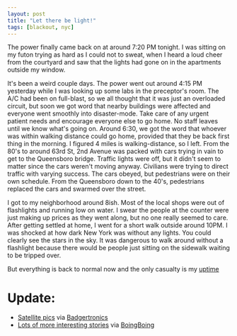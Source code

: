 ```yaml
---
layout: post
title: "Let there be light!"
tags: [blackout, nyc]
---
```


The power finally came back on at around 7:20 PM tonight. I was sitting on my futon trying as hard as I could not to sweat, when I heard a loud cheer from the courtyard and saw that the lights had gone on in the apartments outside my window. 

It's been a weird couple days. The power went out around 4:15 PM yesterday while I was looking up some labs in the preceptor's room. The A/C had been on full-blast, so we all thought that it was just an overloaded circuit, but soon we got word that nearby buildings were affected and everyone went smoothly into disaster-mode. Take care of any urgent patient needs and encourage everyone else to go home. No staff leaves until we know what's going on. Around 6:30, we got the word that whoever was within walking distance could go home, provided that they be back first thing in the morning. I figured 4 miles is walking-distance, so I left. From the 80's to around 63rd St, 2nd Avenue was packed with cars trying in vain to get to the Queensboro bridge. Traffic lights were off, but it didn't seem to matter since the cars weren't moving anyway. Civilians were trying to direct traffic with varying success. The cars obeyed, but pedestrians were on their own schedule. From the Queensboro down to the 40's, pedestrians replaced the cars and swarmed over the street.

I got to my neighborhood around 8ish. Most of the local shops were out of flashlights and running low on water. I swear the people at the counter were just making up prices as they went along, but no one really seemed to care. After getting settled at home, I went for a short walk outside around 10PM. I was shocked at how dark New York was without any lights. You could clearly see the stars in the sky. It was dangerous to walk around without a flashlight because there would be people just sitting on the sidewalk waiting to be tripped over.

But everything is back to normal now and the only casualty is my [uptime](http://en.wikipedia.org/wiki/Uptime)

Update:
=======

- [Satellite pics](http://www.globalsecurity.org/eye/blackout_2003.htm) via [Badgertronics](http://badgertronics.com/blog)
- [Lots of more interesting stories](http://www.quicktopic.com/23/H/JwZLefNGAwM8/p-1.-1) via [BoingBoing](http://boingboing.net/)
